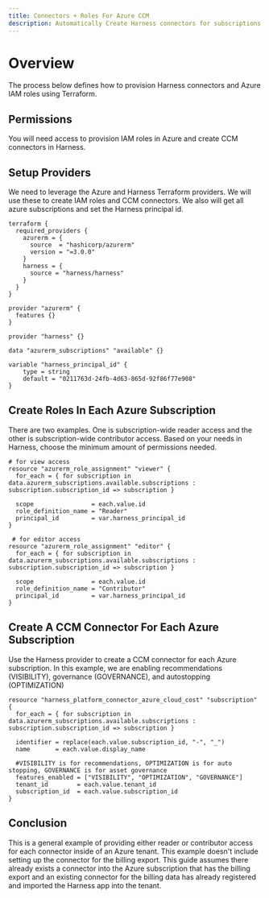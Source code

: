 ```yaml
---
title: Connectors + Roles For Azure CCM
description: Automatically Create Harness connectors for subscriptions and IAM roles in each Azure subscription
---
```


# Overview

The process below defines how to provision Harness connectors and Azure IAM roles using Terraform.

## Permissions

You will need access to provision IAM roles in Azure and create CCM connectors in Harness.

## Setup Providers

We need to leverage the Azure and Harness Terraform providers. We will use these to create IAM roles and CCM connectors. We also will get all azure subscriptions and set the Harness principal id.

```
terraform {
  required_providers {
    azurerm = {
      source  = "hashicorp/azurerm"
      version = "=3.0.0"
    }
    harness = {
      source = "harness/harness"
    }
  }
}

provider "azurerm" {
  features {}
}

provider "harness" {}

data "azurerm_subscriptions" "available" {}

variable "harness_principal_id" {
    type = string
    default = "0211763d-24fb-4d63-865d-92f86f77e908"
}
```

## Create Roles In Each Azure Subscription

There are two examples. One is subscription-wide reader access and the other is subscription-wide contributor access. Based on your needs in Harness, choose the minimum amount of permissions needed.

```
# for view access
resource "azurerm_role_assignment" "viewer" {
  for_each = { for subscription in data.azurerm_subscriptions.available.subscriptions : subscription.subscription_id => subscription }
  
  scope                = each.value.id
  role_definition_name = "Reader"
  principal_id         = var.harness_principal_id
}
  
 # for editor access
resource "azurerm_role_assignment" "editor" {
  for_each = { for subscription in data.azurerm_subscriptions.available.subscriptions : subscription.subscription_id => subscription }
  
  scope                = each.value.id
  role_definition_name = "Contributor"
  principal_id         = var.harness_principal_id
}
```

## Create A CCM Connector For Each Azure Subscription

Use the Harness provider to create a CCM connector for each Azure subscription. In this example, we are enabling recommendations (VISIBILITY), governance (GOVERNANCE), and autostopping (OPTIMIZATION)

```
resource "harness_platform_connector_azure_cloud_cost" "subscription" {
  for_each = { for subscription in data.azurerm_subscriptions.available.subscriptions : subscription.subscription_id => subscription }

  identifier = replace(each.value.subscription_id, "-", "_")
  name       = each.value.display_name
  
  #VISIBILITY is for recommendations, OPTIMIZATION is for auto stopping, GOVERNANCE is for asset governance
  features_enabled = ["VISIBILITY", "OPTIMIZATION", "GOVERNANCE"]
  tenant_id        = each.value.tenant_id
  subscription_id  = each.value.subscription_id
}
```

## Conclusion

This is a general example of providing either reader or contributor access for each connector inside of an Azure tenant. This example doesn't include setting up the connector for the billing export. This guide assumes there already exists a connector into the Azure subscription that has the billing export and an existing connector for the billing data has already registered and imported the Harness app into the tenant.